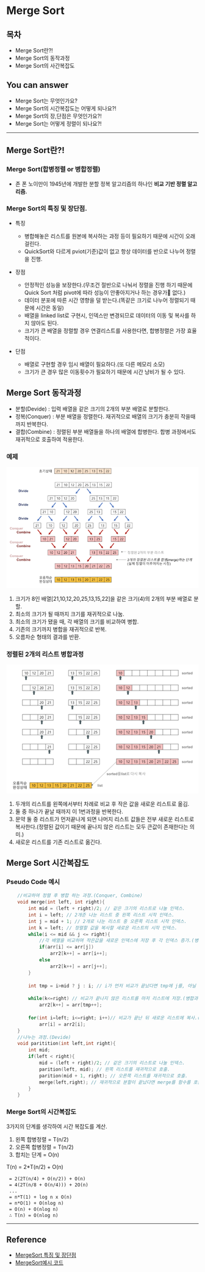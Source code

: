 # Merge Sort

## 목차
- Merge Sort란?!
- Merge Sort의 동작과정
- Merge Sort의 사간복잡도
<!-- 어떤 질문을 대답할 수 있어야 하는지-->
## You can answer
- Merge Sort는 무엇인가요?
- Merge Sort의 시간복잡도는 어떻게 되나요?!
- Merge Sort의 장,단점은 무엇인가요?!
- Merge Sort는 어떻게 정렬이 되나요?!

---
## Merge Sort란?!
### Merge Sort(합병정렬 or 병합정렬)
- 존 폰 노이만이 1945년에 개발한 분할 정복 알고리즘의 하나인 __비교 기반 정렬 알고리즘.__

### Merge Sort의 특징 및 장단점.
- 특징

    + 병합해놓은 리스트를 원본에 복사하는 과정 등이 필요하기 때문에 시간이 오래 걸린다.
    + QuickSort와 다르게 pviot(기준)값이 없고 항상 데이터를 반으로 나누어 정렬을 진행.

- 장점

    + 안정적인 성능을 보장한다.(무조건 절반으로 나눠서 정렬을 진행 하기 때문에 Quick Sort 처럼 pivot에 따라 성능이 안좋아지거나 하는 경우가 없다.)
    + 데이터 분포에 따른 시간 영향을 덜 받는다.(똑같은 크기로 나누어 정렬되기 때문에 시간은 동일)
    + 배열을 linked list로 구현시, 인덱스만 변경되므로 데이터의 이동 및 복사를 하지 않아도 된다.
    + 크기가 큰 배열을 정렬할 경우 연결리스트를 사용한다면, 합병정렬은 가장 효율적이다.

- 단점

    + 배열로 구현할 경우 임시 배열이 필요하다.(또 다른 메모리 소모)
    + 크기가 큰 경우 많은 이동횟수가 필요하기 때문에 시간 낭비가 될 수 있다.

## Merge Sort 동작과정
- 분할(Devide) : 입력 배열을  같은 크기의 2개의 부분 배열로 분할한다.
- 정복(Conquer) : 부분 배열을 정렬한다. 재귀적으로 배열의 크기가 충분히 작을때 까지 반복한다.
- 결합(Combine) : 정렬된 부분 배열들을 하나의 배열에 합병한다. 합병 과정에서도 재귀적으로 호출하여 적용한다.

### 예제
![MergeSortConcept](./img/MergeSortConcept.png)

1. 크기가 8인 배열[21,10,12,20,25,13,15,22]을 같은 크기(4)의 2개의 부분 배열로 분할.
2. 최소의 크기가 될 때까지 크기를 재귀적으로 나눔.
3. 최소의 크기가 됐을 때, 각 배열의 크기를 비교하여 병합.
4. 기존의 크기까지 병합을 재귀적으로 반복.
5. 오름차순 형태의 결과를 반환.

### 정렬된 2개의 리스트 병합과정
![MergeSortConcept](./img/MergeSortConcept2.png)
1. 두개의 리스트를 왼쪽에서부터 차례로 비교 후 작은 값을 새로운 리스트로 옮김.
2. 둘 중 하나가 끝날 때까지 이 1번과정을 반복한다.
3. 문약 둘 중 리스트가 먼저끝나게 되면 나머지 리스트 값들은 전부 새로운 리스트로 복사한다.(정렬된 값이기 때문에 끝나지 않은 리스트는 모두 큰값이 존재한다는 의미.)
4. 새로운 리스트를 기존 리스트로 옮긴다.

## Merge Sort 시간복잡도

### Pseudo Code 예시
```c++
    //비교하여 정렬 후 병합 하는 과정.(Conquer, Combine)
    void merge(int left, int right){
        int mid = (left + right)/2; // 같은 크기의 리스트로 나눌 인덱스.
        int i = left; // 2개준 나눈 리스트 중 왼쪽 리스트 시작 인덱스.
        int j = mid + 1; // 2개로 나눈 리스트 중 오른쪽 리스트 시작 인덱스.
        int k = left; // 정렬할 값을 복사할 새로운 리스트의 시작 인덱스.
        while(i <= mid && j <= right){
            //각 배열을 비교하며 작은값을 새로운 인덱스에 저장 후 각 인덱스 증가.(병합과정 1,2번에 해당)
            if(arr[i] <= arr[j])
                arr2[k++] = arr[i++];
            else
                arr2[k++] = arr[j++];
        }

        int tmp = i>mid ? j : i; // i가 먼저 비교가 끝났다면 tmp에 j를, 아닐 시에는 i를 할당.

        while(k<=right) // 비교가 끝나지 않은 리스트를 마저 리스트에 저장.(병합과정 3번에 해당)
            arr2[k++] = arr[tmp++];

        for(int i=left; i<=right; i++)// 비교가 끝난 뒤 새로운 리스트에 복사.(병합과정 4번에 해당)
            arr[i] = arr2[i];
    }
    //나누는 과정.(Devide)
    void paritition(int left,int right){
        int mid;
        if(left < right){
            mid = (left + right)/2; // 같은 크기의 리스트로 나눌 인덱스.
            parition(left, mid); // 왼쪽 리스트를 재귀적으로 호출.
            parition(mid + 1, right); // 오른쪽 리스트를 재귀적으로 호출.
            merge(left,right); // 재귀적으로 분할이 끝났다면 merge를 함수를 호출
        }
    }

```
### Merge Sort의 시간복잡도
3가지의 단계를 생각하여 시간 복잡도를 계산.
1. 왼쪽 합병정렬 = T(n/2)
2. 오른쪽 합병정렬 = T(n/2)
3. 합치는 단계 = O(n)

T(n) = 2*T(n/2) + O(n)

     = 2(2T(n/4) + O(n/2)) + O(n)
     = 4(2T(n/8 + O(n/4))) + 2O(n)
     ...
     = n*T(1) + log n x O(n)
     = n*O(1) + O(nlog n)
     = O(n) + O(nlog n)
     ∴ T(n) = O(nlog n)



---
## Reference
- [MergeSort 특징 및 장단점](https://sweetlog.netlify.app/algorithm/merge_sort/)
- [MergeSort예시 코드](https://dpdpwl.tistory.com/53)
